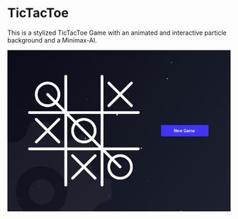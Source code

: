 # TicTacToe

This is a stylized TicTacToe Game with an animated and interactive particle background and a Minimax-AI.


![alt text](screenshot.png)
